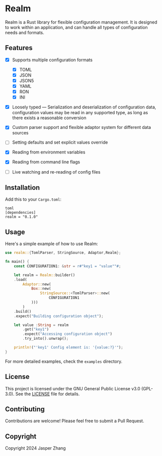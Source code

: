 # Realm

Realm is a Rust library for flexible configuration management. It is designed to work within an application, and can handle all types of configuration needs and formats. 


## Features

- [x] Supports multiple configuration formats
    - [x] TOML
    - [x] JSON
    - [x] JSON5
    - [x] YAML
    - [x] RON
    - [x] INI
- [x] Loosely typed — Serialization and deserialization of configuration data, configuration values may be read in any supported type, as long as there exists a reasonable conversion
- [x] Custom parser support and flexible adaptor system for different data sources
- [ ] Setting defaults and set explicit values override
- [x] Reading from environment variables
- [x] Reading from command line flags
- [ ] Live watching and re-reading of config files


## Installation

Add this to your `Cargo.toml`:

```
toml
[dependencies]
realm = "0.1.0"
```


## Usage

Here's a simple example of how to use Realm:

```rust
use realm::{TomlParser, StringSource, Adaptor,Realm};

fn main() {
    const CONFIGURATION1: &str = r#"key1 = "value""#;

    let realm = Realm::builder()
    .load(
        Adaptor::new(
            Box::new(
                StringSource::<TomlParser>::new(
                    CONFIGURATION1
            )))
        )
    .build()
    .expect("Building configuration object");

    let value :String = realm
        .get("key1")
        .expect("Accessing configuration object")
        .try_into().unwrap();

    println!("'key1' Config element is: '{value:?}'");
}
```

For more detailed examples, check the `examples` directory.

## License

This project is licensed under the GNU General Public License v3.0 (GPL-3.0). See the [LICENSE](LICENSE) file for details.

## Contributing

Contributions are welcome! Please feel free to submit a Pull Request.

## Copyright

Copyright 2024 Jasper Zhang